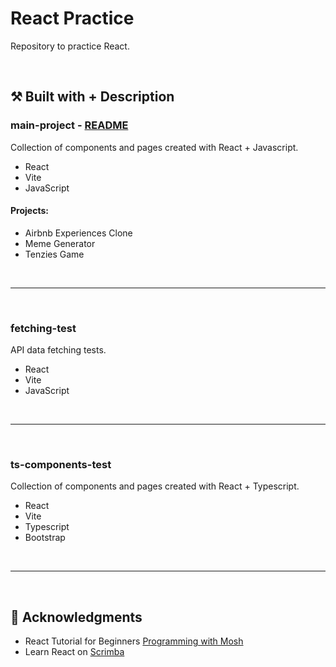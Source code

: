# React Practice

Repository to practice React.

<br>

## :hammer_and_pick: Built with + Description


### main-project - [README](https://github.com/carla-ng/web-development-practice/blob/main/react-practice/main-project/README.md)
Collection of components and pages created with React + Javascript.
* React
* Vite
* JavaScript


#### Projects:
* Airbnb Experiences Clone
* Meme Generator
* Tenzies Game

<br><hr><br>

### fetching-test
API data fetching tests.
* React
* Vite
* JavaScript

<br><hr><br>

### ts-components-test
Collection of components and pages created with React + Typescript.
* React
* Vite
* Typescript
* Bootstrap

<br><hr><br>

## :clap: Acknowledgments
* React Tutorial for Beginners [Programming with Mosh](https://codewithmosh.com/)
* Learn React on [Scrimba](https://scrimba.com/learn/learnreact)
